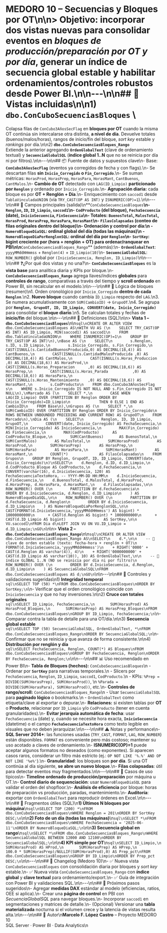 # MEDORO 10 – Secuencias y Bloques por OT\n\n> **Objetivo:** incorporar dos vistas nuevas para consolidar eventos en *bloques de producción/preparación por OT y por día*, generar un índice de secuencia global estable y habilitar ordenamientos/controles robustos desde Power BI.\n\n---\n\n## 🧱 Vistas incluidas\n\n1) **`dbo.ConCuboSecuenciasBloques`**  \
   Colapsa filas de `ConCubo3AñosSecFlag` en **bloques por OT** cuando la misma OT continúa sin intercalarse otra distinta, **a nivel de día**. Devuelve totales (buenos/malos/horas), rangos de inicio/fin del bloque, *sort key* estable y *rankings* por día.\n\n2) **`dbo.ConCuboSecuenciasBloques_Rango`**  \
   Extiende la anterior agregando **`OrdenGlobalText`** (clave de ordenamiento textual) y **`SecuenciaGlobalSQL`** (**índice global 1..N** que no se reinicia por día ni por filtros).\n\n---\n\n## 📦 Fuente de datos y supuestos clave\n- Base: **`ConCubo3AñosSecFlag`** (eventos ya corregidos de fecha y con flags).\n- Se descartan filas **sin `Inicio_Corregido` o `Fin_Corregido`**.\n- Se suman métricas: `HorasProd`, `HorasPrep`, `HorasPara`, `HorasMant`, `CantBuenos`, `CantMalos`.\n- **Cambio de OT** detectado con `LAG(ID_Limpio)` **particionado por `Renglon`** y ordenado por `Inicio_Corregido`.\n- **Agrupación diaria:** cada bloque es por **OT + Renglón + Día**.\n- Enriquecimiento con `saccod1` desde `TablaVinculadaUNION` (vía `TRY_CAST(OP AS INT)` y `ISNUMERIC(OP)=1`).\n\n---\n\n## 🔑 Campos principales (salida)\n**`ConCuboSecuenciasBloques`**\n- `Renglon`, `ID`, `ID_Limpio`, `saccod1`\n- `CodProducto` (del bloque), `FechaSecuencia` (date), `InicioSecuencia`, `FinSecuencia`\n- Totales: `BuenosTotal`, `MalosTotal`, `HorasProd`, `HorasPrep`, `HorasPara`, `HorasMant`\n- `FilasColapsadas` (conteo de filas originales dentro del bloque)\n- **Ordenación y control por día:**\n  - `NumeroBloqueDiaSQL`: ordinal global del **día** (todas las máquinas)\n  - `NumeroBloqueDiaPorRenglonSQL`: ordinal del **día** por `Renglon`\n- **`SortKey`**: bigint creciente por **(hora + renglón + OT)** para ordenar/ranquear en PBI\n\n**`ConCuboSecuenciasBloques_Rango`** (además):\n- **`OrdenGlobalText`**: `yyyyMMddHHmmss` + `Renglon(4)` + `ID_Limpio(10)`\n- **`SecuenciaGlobalSQL`**: `ROW_NUMBER()` global por `(InicioSecuencia, Renglon, ID_Limpio)`\n\n---\n\n## ❓¿Por qué dos vistas y no una?\n- **`ConCuboSecuenciasBloques`** es la **vista base** para analítica diaria y KPIs por bloque.\n- **`ConCuboSecuenciasBloques_Rango`** agrega llaves/índices **globales** para **controles de rango**, comparativas a través del tiempo y **scroll ordenado** en Power BI, sin recalcular en el modelo.\n\n---\n\n## 🧮 Lógica de bloques (resumen)\n1. Orden cronológico por `Inicio_Corregido` **dentro de cada `Renglon`**.\n2. **Nuevo bloque** cuando cambia `ID_Limpio` respecto del `LAG`.\n3. Se numera acumulativamente con `SUM(CambioID)` → `GrupoOT`.\n4. Se agrupa por **`Renglon, GrupoOT, ID, ID_Limpio, CONVERT(date, Inicio_Corregido)`** para consolidar el **bloque diario**.\n5. Se calculan totales y fechas de **inicio/fin** del bloque.\n\n---\n\n## 🧰 Definiciones (SQL)\n\n> **Vista 1 – `dbo.ConCuboSecuenciasBloques`**\n\n```sql\nCREATE OR ALTER VIEW dbo.ConCuboSecuenciasBloques AS\nWITH VU AS (\n    SELECT TRY_CAST(OP AS INT) AS ID_Limpio, MIN(saccod1) AS saccod1\n    FROM dbo.TablaVinculadaUNION\n    WHERE ISNUMERIC(OP)=1\n    GROUP BY TRY_CAST(OP AS INT)\n),\nBase AS (\n    SELECT\n        s.Renglon, s.ID, s.ID_Limpio,\n        s.Inicio_Corregido, s.Fin_Corregido,\n        CAST(ISNULL(s.CantidadBuenosProducida,0) AS DECIMAL(18,4)) AS CantBuenos,\n        CAST(ISNULL(s.CantidadMalosProducida ,0) AS DECIMAL(18,4)) AS CantMalos,\n        CAST(ISNULL(s.Horas_Produccion       ,0) AS DECIMAL(18,6)) AS HorasProd,\n        CAST(ISNULL(s.Horas_Preparacion      ,0) AS DECIMAL(18,6)) AS HorasPrep,\n        CAST(ISNULL(s.Horas_Parada           ,0) AS DECIMAL(18,6)) AS HorasPara,\n        CAST(ISNULL(s.Horas_Mantenimiento    ,0) AS DECIMAL(18,6)) AS HorasMant,\n        s.CodProducto\n    FROM dbo.ConCubo3AñosSecFlag s\n    WHERE s.Inicio_Corregido IS NOT NULL AND s.Fin_Corregido IS NOT NULL\n),\nMarcado AS (\n    SELECT *,\n        CASE WHEN LAG(ID_Limpio) OVER (PARTITION BY Renglon ORDER BY Inicio_Corregido)=ID_Limpio\n             THEN 0 ELSE 1 END AS CambioID\n    FROM Base\n),\nGrupos AS (\n    SELECT *,\n        SUM(CambioID) OVER (PARTITION BY Renglon ORDER BY Inicio_Corregido\n                            ROWS BETWEEN UNBOUNDED PRECEDING AND CURRENT ROW) AS GrupoOT\n    FROM Marcado\n),\nDia AS (\n    SELECT\n        Renglon, ID, ID_Limpio, GrupoOT,\n        CONVERT(date, Inicio_Corregido) AS FechaSecuencia,\n        MIN(Inicio_Corregido) AS InicioSecuencia,\n        MAX(Fin_Corregido)    AS FinSecuencia,\n        MAX(CodProducto)      AS CodProducto_Bloque,\n        SUM(CantBuenos)       AS BuenosTotal,\n        SUM(CantMalos)        AS MalosTotal,\n        SUM(HorasProd)        AS HorasProd,\n        SUM(HorasPrep)        AS HorasPrep,\n        SUM(HorasPara)        AS HorasPara,\n        SUM(HorasMant)        AS HorasMant,\n        COUNT(*)              AS FilasColapsadas\n    FROM Grupos\n    GROUP BY Renglon, GrupoOT, ID, ID_Limpio, CONVERT(date, Inicio_Corregido)\n)\nSELECT\n    d.Renglon, d.ID, d.ID_Limpio,\n    d.CodProducto_Bloque AS CodProducto,\n    d.FechaSecuencia,\n    CONVERT(varchar(16), d.InicioSecuencia, 120) AS FechaSecuenciaTextoHora, -- YYYY-MM-DD HH:MM\n    d.InicioSecuencia, d.FinSecuencia,\n    d.BuenosTotal, d.MalosTotal, d.HorasProd, d.HorasPrep, d.HorasPara, d.HorasMant,\n    d.FilasColapsadas,\n\n    ROW_NUMBER() OVER (\n        PARTITION BY d.FechaSecuencia\n        ORDER BY d.InicioSecuencia, d.Renglon, d.ID_Limpio\n    ) AS NumeroBloqueDiaSQL,\n\n    ROW_NUMBER() OVER (\n        PARTITION BY d.FechaSecuencia, d.Renglon\n        ORDER BY d.InicioSecuencia, d.ID_Limpio\n    ) AS NumeroBloqueDiaPorRenglonSQL,\n\n    CAST(FORMAT(d.InicioSecuencia,'yyyyMMddHHmmss') AS bigint) * 10000000000\n      + CAST(d.Renglon AS bigint) * 1000000000\n      + CAST(d.ID_Limpio AS bigint)                 AS SortKey,\n\n    VU.saccod1\nFROM Dia d\nLEFT JOIN VU ON VU.ID_Limpio = d.ID_Limpio;\nGO\n```\n\n> **Vista 2 – `dbo.ConCuboSecuenciasBloques_Rango`**\n\n```sql\nCREATE OR ALTER VIEW dbo.ConCuboSecuenciasBloques_Rango AS\nSELECT\n    d.*,\n\n    -- 🔑 clave de orden estable (texto: fecha-hora + renglón + OT)\n    FORMAT(d.InicioSecuencia,'yyyyMMddHHmmss')\n    + RIGHT('0000' + CAST(d.Renglon AS varchar(4)), 4)\n    + RIGHT('0000000000' + CAST(d.ID_Limpio AS varchar(10)), 10) AS OrdenGlobalText,\n\n    -- 🔢 índice GLOBAL 1..N (NO se reinicia por día ni por filtro)\n    ROW_NUMBER() OVER (\n        ORDER BY d.InicioSecuencia, d.Renglon, d.ID_Limpio\n    ) AS SecuenciaGlobalSQL\nFROM dbo.ConCuboSecuenciasBloques AS d;\nGO\n```\n\n---\n\n## 🧪 Controles y validaciones sugeridas\n1) **Integridad temporal**  
```sql\nSELECT TOP (50) *\nFROM dbo.ConCuboSecuenciasBloques\nORDER BY SortKey;\n```\n- Verificar que el orden cronológico coincide con `InicioSecuencia` y que no hay inversiones.\n\n2) **Cruce con totales originales**  
```sql\nSELECT ID_Limpio, FechaSecuencia,\n       SUM(HorasProd) AS HorasProd_Bloques,\n       SUM(HorasPrep) AS HorasPrep_Bloques\nFROM dbo.ConCuboSecuenciasBloques\nGROUP BY ID_Limpio, FechaSecuencia;\n```\n- Comparar contra la tabla de detalle para una OT/día.\n\n3) **Secuencia global estable**  
```sql\nSELECT TOP (50) SecuenciaGlobalSQL, OrdenGlobalText, *\nFROM dbo.ConCuboSecuenciasBloques_Rango\nORDER BY SecuenciaGlobalSQL;\n```\n- Confirmar que no se reinicia y que avanza de forma consistente.\n\n4) **Distribución por renglón y día**  
```sql\nSELECT FechaSecuencia, Renglon, COUNT(*) AS Bloques\nFROM dbo.ConCuboSecuenciasBloques\nGROUP BY FechaSecuencia, Renglon\nORDER BY FechaSecuencia, Renglon;\n```\n\n---\n\n## 📊 Uso recomendado en Power BI\n- **Tabla de Bloques (hechos):** `ConCuboSecuenciasBloques`\n  - Ordenar por **`SortKey`** para narrativas temporales.\n  - Slicers por `FechaSecuencia`, `Renglon`, `ID_Limpio`, `saccod1`, `CodProducto`.\n  - KPIs: `%Prep = DIVIDE(SUM(HorasPrep), SUM(HorasProd))`, \n    `%Parada = DIVIDE(SUM(HorasPara), SUM(HorasProd))`, etc.\n- **Controles de rango/scroll:** `ConCuboSecuenciasBloques_Rango`\n  - Usar `SecuenciaGlobalSQL` para **paginado lógico** o bookmarks.\n  - `OrdenGlobalText` como etiqueta/clave al exportar o depurar.\n- **Relaciones:** si existen tablas por **OT** o **Producto**, relacionar por `ID_Limpio` y/o `CodProducto` (tener en cuenta granularidades).\n- **Evitar jerarquía automática de fecha**: usar `FechaSecuencia` (date) y, cuando se necesite hora exacta, **`InicioSecuencia`** (datetime) o el campo **`FechaSecuenciaTextoHora`** como texto legible en visuales que no deben jerarquizar.\n\n---\n\n## ⚠️ Notas y performance\n- **SQL Server 2014+**: las funciones usadas (`TRY_CAST`, `FORMAT`, `LAG`, `ROW_NUMBER`) están disponibles. `FORMAT` es conveniente pero más costoso; mantener su uso acotado a claves de ordenamiento.\n- **ISNUMERIC(OP)=1** puede aceptar algunos formatos no deseados (como exponentes). Si aparecen casos raros, considerar un filtro más estricto (ej.: `OP NOT LIKE '%.%' AND OP NOT LIKE '%e%'`).\n- **Granularidad**: los bloques son **por día**. Si una OT continúa al día siguiente, **se abre un nuevo bloque**.\n- **Filas colapsadas**: útil para detectar eventos muy fragmentados.\n\n---\n\n## 🧭 Casos de uso típicos\n- **Timeline ordenado de producción/preparación** por máquina u OT.\n- **Control diario de sequenciación**: usar `NumeroBloqueDiaSQL` para validar el orden del shopfloor.\n- **Análisis de eficiencia** por bloque: horas de preparación vs producción, paradas, mantenimiento.\n- **Auditoría**: exportar con `OrdenGlobalText` para reproducir órdenes en Excel.\n\n---\n\n## 🧷 Fragmentos útiles (SQL)\n**1) Últimos N bloques por máquina**\n```sql\nSELECT TOP (200) *\nFROM dbo.ConCuboSecuenciasBloques\nWHERE Renglon = 201\nORDER BY SortKey DESC;\n```\n\n**2) Foto de un día (todas las máquinas)**\n```sql\nSELECT *\nFROM dbo.ConCuboSecuenciasBloques\nWHERE FechaSecuencia = '2025-06-11'\nORDER BY NumeroBloqueDiaSQL;\n```\n\n**3) Secuencia global en rango**\n```sql\nSELECT *\nFROM dbo.ConCuboSecuenciasBloques_Rango\nWHERE SecuenciaGlobalSQL BETWEEN 12000 AND 12100\nORDER BY SecuenciaGlobalSQL;\n```\n\n**4) KPI simple por OT**\n```sql\nSELECT ID_Limpio,\n       SUM(HorasProd) AS HProd,\n       SUM(HorasPrep) AS HPrep,\n       100.0 * SUM(HorasPrep)/NULLIF(SUM(HorasProd),0) AS Prep_pct\nFROM dbo.ConCuboSecuenciasBloques\nGROUP BY ID_Limpio\nORDER BY Prep_pct DESC;\n```\n\n---\n\n## 📝 Changelog (Medoro 10)\n- ✅ Nueva vista `ConCuboSecuenciasBloques` con consolidación diaria por bloques y *sort key* estable.\n- ✅ Nueva vista `ConCuboSecuenciasBloques_Rango` con **índice global** y **clave textual** para ordenamiento/export.\n- ✅ Guía de integración con Power BI y validaciones SQL.\n\n---\n\n## 📌 Próximos pasos sugeridos\n- Agregar **medidas DAX** estándar al modelo (eficiencias, ratios, OEE si aplica).\n- Crear una **página de control** en PBI con *SecuenciaGlobalSQL* para navegar bloques.\n- Incorporar `saccod1` en segmentaciones y matrices de detalle.\n- (Opcional) Versionar una **tabla materializada** nocturna si el volumen crece y la latencia de vistas resulta alta.\n\n---\n\n## 👤 Autor\n**Marcelo F. López Castro** – Proyecto MEDORO 10  
SQL Server · Power BI · Data Analytics\n


